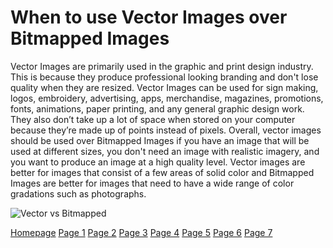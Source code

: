 # When to use Vector Images over Bitmapped Images

Vector Images are primarily used in the graphic and print design industry. This is because they produce professional looking branding and don't lose quality when they are resized. Vector Images can be used for sign making, logos, embroidery, advertising, apps, merchandise, magazines, promotions, fonts, animations, paper printing, and any general graphic design work. They also don’t take up a lot of space when stored on your computer because they’re made up of points instead of pixels. Overall, vector images should be used over Bitmapped Images if you have an image that will be used at different sizes, you don't need an image with realistic imagery, and you want to produce an image at a high quality level. Vector images are better for images that consist of a few areas of solid color and Bitmapped Images are better for images that need to have a wide range of color gradations such as photographs. 

![Vector vs Bitmapped](https://www.uptownlogodesign.com/blog/wp-content/uploads/2018/09/vector-raster.jpg)

[Homepage](README.md) [Page 1](page1.md) [Page 2](page2.md) [Page 3](page3.md) [Page 4](page4.md) [Page 5](page5.md) [Page 6](page6.md) [Page 7](page7.md)
